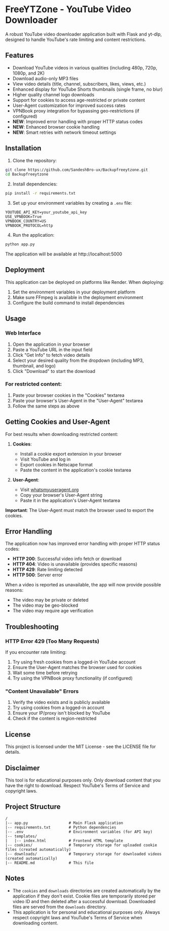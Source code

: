 # FreeYTZone - YouTube Video Downloader

A robust YouTube video downloader application built with Flask and yt-dlp, designed to handle YouTube's rate limiting and content restrictions.

## Features

- Download YouTube videos in various qualities (including 480p, 720p, 1080p, and 2K)
- Download audio-only MP3 files
- View video details (title, channel, subscribers, likes, views, etc.)
- Enhanced display for YouTube Shorts thumbnails (single frame, no blur)
- Higher quality channel logo downloads
- Support for cookies to access age-restricted or private content
- User-Agent customization for improved success rates
- VPNBook proxy integration for bypassing geo-restrictions (if configured)
- **NEW**: Improved error handling with proper HTTP status codes
- **NEW**: Enhanced browser cookie handling
- **NEW**: Smart retries with network timeout settings

## Installation

1. Clone the repository:
```bash
git clone https://github.com/SandeshBro-ux/Backupfreeytzone.git
cd Backupfreeytzone
```

2. Install dependencies:
```bash
pip install -r requirements.txt
```

3. Set up your environment variables by creating a `.env` file:
```
YOUTUBE_API_KEY=your_youtube_api_key
USE_VPNBOOK=True
VPNBOOK_COUNTRY=US
VPNBOOK_PROTOCOL=http
```

4. Run the application:
```bash
python app.py
```

The application will be available at http://localhost:5000

## Deployment

This application can be deployed on platforms like Render. When deploying:

1. Set the environment variables in your deployment platform
2. Make sure FFmpeg is available in the deployment environment
3. Configure the build command to install dependencies

## Usage

### Web Interface

1. Open the application in your browser
2. Paste a YouTube URL in the input field
3. Click "Get Info" to fetch video details
4. Select your desired quality from the dropdown (including MP3, thumbnail, and logo)
5. Click "Download" to start the download

### For restricted content:

1. Paste your browser cookies in the "Cookies" textarea
2. Paste your browser's User-Agent in the "User-Agent" textarea
3. Follow the same steps as above

## Getting Cookies and User-Agent

For best results when downloading restricted content:

1. **Cookies**:
   - Install a cookie export extension in your browser
   - Visit YouTube and log in
   - Export cookies in Netscape format
   - Paste the content in the application's cookie textarea

2. **User-Agent**:
   - Visit [whatsmyuseragent.org](https://whatsmyuseragent.org/)
   - Copy your browser's User-Agent string
   - Paste it in the application's User-Agent textarea

**Important**: The User-Agent must match the browser used to export the cookies.

## Error Handling

The application now has improved error handling with proper HTTP status codes:

- **HTTP 200**: Successful video info fetch or download
- **HTTP 404**: Video is unavailable (provides specific reasons)
- **HTTP 429**: Rate limiting detected
- **HTTP 500**: Server error

When a video is reported as unavailable, the app will now provide possible reasons:
- The video may be private or deleted
- The video may be geo-blocked
- The video may require age verification

## Troubleshooting

### HTTP Error 429 (Too Many Requests)

If you encounter rate limiting:

1. Try using fresh cookies from a logged-in YouTube account
2. Ensure the User-Agent matches the browser used for cookies
3. Wait some time before retrying
4. Try using the VPNBook proxy functionality (if configured)

### "Content Unavailable" Errors

1. Verify the video exists and is publicly available
2. Try using cookies from a logged-in account
3. Ensure your IP/proxy isn't blocked by YouTube
4. Check if the content is region-restricted

## License

This project is licensed under the MIT License - see the LICENSE file for details.

## Disclaimer

This tool is for educational purposes only. Only download content that you have the right to download. Respect YouTube's Terms of Service and copyright laws.

## Project Structure

```
/
|-- app.py                  # Main Flask application
|-- requirements.txt        # Python dependencies
|-- .env                    # Environment variables (for API key)
|-- templates/
|   |-- index.html          # Frontend HTML template
|-- cookies/                # Temporary storage for uploaded cookie files (created automatically)
|-- downloads/              # Temporary storage for downloaded videos (created automatically)
|-- README.md               # This file
```

## Notes

-   The `cookies` and `downloads` directories are created automatically by the application if they don't exist. Cookie files are temporarily stored per video ID and then deleted after a successful download. Downloaded files are served from the `downloads` directory.
-   This application is for personal and educational purposes only. Always respect copyright laws and YouTube's Terms of Service when downloading content. 